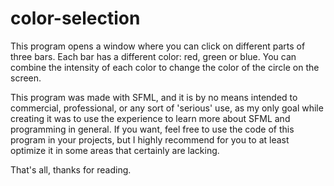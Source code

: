 # color-selection
This program opens a window where you can click on different parts of three bars. Each bar has a different color: red, green or blue. You can combine the intensity of each color to change the color of the circle on the screen.

This program was made with SFML, and it is by no means intended to commercial, professional, or any sort of 'serious' use, as my only goal while creating it was to use the experience to learn more about SFML and programming in general. If you want, feel free to use the code of this program in your projects, but I highly recommend for you to at least optimize it in some areas that certainly are lacking.

That's all, thanks for reading.
